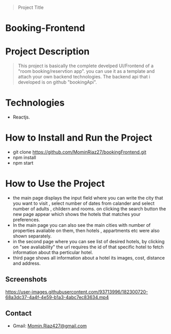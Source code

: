 > Project Title
# Booking-Frontend
# Project Description
> This project is basically the complete develped UI/Frontend of a "room booking/reservtion app". you can use it as a template and attach your own backend technologies. The backend api that i developed is on github "bookingApi". 
# Technologies

- Reactjs.

# How to Install and Run the Project
- git clone https://github.com/MominRiaz27/bookingFrontend.git
- npm install
- npm start

# How to Use the Project
- the main page displays the input field where you can write the city that you want to visit , select number of dates from calander and select number of adults , childern and rooms. on clicking the search button the new page appear which shows the hotels that matches your preferences.
- In the main page you can also see the main cities with number of properties avaliable on them, then hotels , appartments etc were also shown separately.
- in the second page where you can see list of desired hotels, by clicking on "see avaliability" the url requires the id of that specific hotel to fetch information about tha perticular hotel. 
- third page shows all information about a hotel its images, cost, distance and address.
## Screenshots


https://user-images.githubusercontent.com/93713996/182300720-68a3dc37-4a4f-4e59-b1a3-4abc7ec83634.mp4


## Contact
- Gmail: Momin.Riaz427@gmail.com

